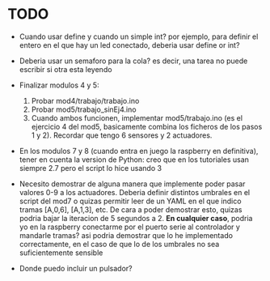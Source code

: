 # TODO

- Cuando usar define y cuando un simple int? por ejemplo, para definir el entero en el que hay un led conectado, deberia usar define or int?

- Deberia usar un semaforo para la cola? es decir, una tarea no puede escribir si otra esta leyendo

- Finalizar modulos 4 y 5:
  1. Probar mod4/trabajo/trabajo.ino
  2. Probar mod5/trabajo_sinEj4.ino
  3. Cuando ambos funcionen, implementar mod5/trabajo.ino (es el ejercicio 4 del mod5, basicamente combina los ficheros de los pasos 1 y 2). Recordar que tengo 6 sensores y 2 actuadores.


- En los modulos 7 y 8 (cuando entra en juego la raspberry en definitiva), tener en cuenta la version de Python: creo que en los tutoriales usan siempre 2.7 pero el script lo hice usando 3


- Necesito demostrar de alguna manera que implemente poder pasar valores 0-9 a los actuadores. Deberia definir distintos umbrales en el script del mod7 o quizas permitir leer de un YAML en el que indico tramas [A,0,6], [A,1,3], etc. De cara a poder demostrar esto, quizas podria bajar la iteracion de 5 segundos a 2. **En cualquier caso**, podria yo en la raspberry conectarme por el puerto serie al controlador y mandarle tramas? asi podria demostrar que lo he implementado correctamente, en el caso de que lo de los umbrales no sea suficientemente sensible


- Donde puedo incluir un pulsador?
